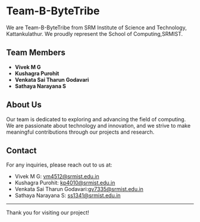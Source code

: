 # Team-B-ByteTribe

We are Team-B-ByteTribe from SRM Institute of Science and Technology, Kattankulathur. We proudly represent the School of Computing,SRMIST.

## Team Members

- **Vivek M G**
- **Kushagra Purohit**
- **Venkata Sai Tharun Godavari**
- **Sathaya Narayana S**

## About Us

Our team is dedicated to exploring and advancing the field of computing. We are passionate about technology and innovation, and we strive to make meaningful contributions through our projects and research.

## Contact

For any inquiries, please reach out to us at:
- Vivek M G: [vm4512@srmist.edu.in](mailto:vm4512@srmist.edu.in)
- Kushagra Purohit: [kp4010@srmist.edu.in](mailto:kp4010@srmist.edu.in)
- Venkata Sai Tharun Godavari:[gv7335@srmist.edu.in](mailto:vm4512@srmist.edu.in)
- Sathaya Narayana S: [ss1341@srmist.edu.in](mailto:vm4512@srmist.edu.in)

---

Thank you for visiting our project!